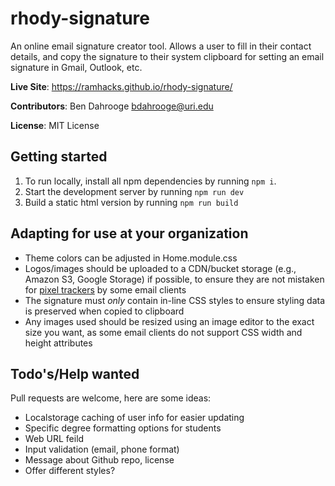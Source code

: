 # rhody-signature

An online email signature creator tool. Allows a user to fill in their contact details, and copy the signature to their system clipboard for setting an email signature in Gmail, Outlook, etc.

**Live Site**: https://ramhacks.github.io/rhody-signature/

**Contributors**: Ben Dahrooge <bdahrooge@uri.edu>

**License**: MIT License

## Getting started

1. To run locally, install all npm dependencies by running `npm i`.
2. Start the development server by running `npm run dev`
3. Build a static html version by running `npm run build`

## Adapting for use at your organization

- Theme colors can be adjusted in Home.module.css
- Logos/images should be uploaded to a CDN/bucket storage (e.g., Amazon S3, Google Storage) if possible, to ensure they are not mistaken for [pixel trackers](https://en.wikipedia.org/wiki/Spy_pixel) by some email clients
- The signature must _only_ contain in-line CSS styles to ensure styling data is preserved when copied to clipboard
- Any images used should be resized using an image editor to the exact size you want, as some email clients do not support CSS width and height attributes

## Todo's/Help wanted

Pull requests are welcome, here are some ideas:

- Localstorage caching of user info for easier updating
- Specific degree formatting options for students
- Web URL feild
- Input validation (email, phone format)
- Message about Github repo, license
- Offer different styles?
